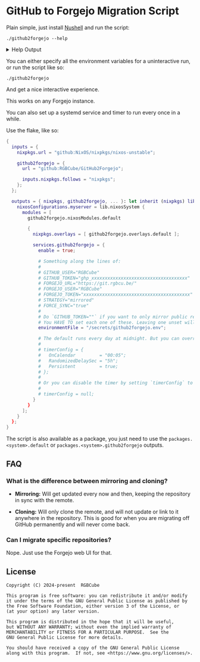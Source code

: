 # GitHub to Forgejo Migration Script

Plain simple, just install [Nushell](https://nushell.sh) and run the script:

```nu
./github2forgejo --help
```

<details>
<summary>Help Output</summary>

```
Migrates a GitHub users repositories to a Forgejo instance.

Accepted environment variables:

  GITHUB_USER: The user to fetch the repositories from. Case sensitive.
  GITHUB_TOKEN: An access token for fetching private repositories. Optional.

  FORGEJO_URL: The URL to the Forgejo instance. Must include the protocol (https://).
  FORGEJO_USER: The user to migrate the repositories to.
  FORGEJO_TOKEN: An access token for the specified user.

  STRATEGY:
    The strategy. Valid options are "mirrored" or "cloned" (case insensitive).
    "mirrored" will mirror the repository and tell the Forgejo instance to
    periodically update it, "cloned" will only clone once. "cloned" is
    useful if you are never going to use GitHub again.

  FORCE_SYNC:
    Whether to delete a mirrored repo from the Forgejo instance if the
    source on GitHub doesn't exist anymore. Must be either "true" or "false".

To leave an environment variable unspecified, set it to an empty string.

Usage:
  > github2forgejo

Flags:
  -h, --help: Display the help message for this command
```

</details>

You can either specify all the environment variables for a uninteractive run, or
run the script like so:

```nu
./github2forgejo
```

And get a nice interactive experience.

This works on any Forgejo instance.

You can also set up a systemd service and timer to run every once in a while.

Use the flake, like so:

```nix
{
  inputs = {
    nixpkgs.url = "github:NixOS/nixpkgs/nixos-unstable";

    github2forgejo = {
      url = "github:RGBCube/GitHub2Forgejo";

      inputs.nixpkgs.follows = "nixpkgs";
    };
  };

  outputs = { nixpkgs, github2forgejo, ... }: let inherit (nixpkgs) lib; in {
    nixosConfigurations.myserver = lib.nixosSystem {
      modules = [
        github2forgejo.nixosModules.default

        {
          nixpkgs.overlays = [ github2forgejo.overlays.default ];

          services.github2forgejo = {
            enable = true;

            # Something along the lines of:
            #
            # GITHUB_USER="RGBCube"
            # GITHUB_TOKEN="ghp_xxxxxxxxxxxxxxxxxxxxxxxxxxxxxxxxxxxx"
            # FORGEJO_URL="https://git.rgbcu.be/"
            # FORGEJO_USER="RGBCube"
            # FORGEJO_TOKEN="xxxxxxxxxxxxxxxxxxxxxxxxxxxxxxxxxxxxxxxx"
            # STRATEGY="mirrored"
            # FORCE_SYNC="true"
            #
            # Do `GITHUB_TOKEN=""` if you want to only mirror public repositories of a person.
            # You HAVE TO set each one of these. Leaving one unset will make the systemd unit fail!
            environmentFile = "/secrets/github2forgejo.env";

            # The default runs every day at midnight. But you can override it like so:
            #
            # timerConfig = {
            #   OnCalendar         = "00:05";
            #   RandomizedDelaySec = "5h";
            #   Persistent         = true;
            # };
            #
            # Or you can disable the timer by setting `timerConfig` to null:
            #
            # timerConfig = null;
          }
        }
      ];
    }
  };
}
```

The script is also available as a package, you just need to use the
`packages.<system>.default` or `packages.<system>.github2forgejo` outputs.

## FAQ

### What is the difference between mirroring and cloning?

- **Mirroring:** Will get updated every now and then, keeping the repository in
  sync with the remote.

- **Cloning:** Will only clone the remote, and will not update or link to it
  anywhere in the repository. This is good for when you are migrating off GitHub
  permanently and will never come back.

### Can I migrate specific repositories?

Nope. Just use the Forgejo web UI for that.

## License

```
Copyright (C) 2024-present  RGBCube

This program is free software: you can redistribute it and/or modify
it under the terms of the GNU General Public License as published by
the Free Software Foundation, either version 3 of the License, or
(at your option) any later version.

This program is distributed in the hope that it will be useful,
but WITHOUT ANY WARRANTY; without even the implied warranty of
MERCHANTABILITY or FITNESS FOR A PARTICULAR PURPOSE.  See the
GNU General Public License for more details.

You should have received a copy of the GNU General Public License
along with this program.  If not, see <https://www.gnu.org/licenses/>.
```
